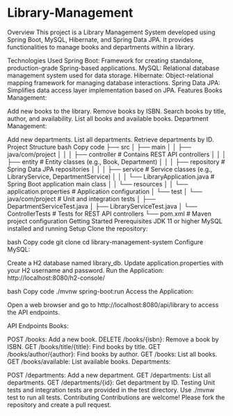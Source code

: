 # Library-Management

Overview
This project is a Library Management System developed using Spring Boot, MySQL, Hibernate, and Spring Data JPA. It provides functionalities to manage books and departments within a library.

Technologies Used
Spring Boot: Framework for creating standalone, production-grade Spring-based applications.
MySQL: Relational database management system used for data storage.
Hibernate: Object-relational mapping framework for managing database interactions.
Spring Data JPA: Simplifies data access layer implementation based on JPA.
Features
Books Management:

Add new books to the library.
Remove books by ISBN.
Search books by title, author, and availability.
List all books and available books.
Department Management:

Add new departments.
List all departments.
Retrieve departments by ID.
Project Structure
bash
Copy code
├── src
│   ├── main
│   │   ├── java/com/project
│   │   │   ├── controller       # Contains REST API controllers
│   │   │   ├── entity           # Entity classes (e.g., Book, Department)
│   │   │   ├── repository       # Spring Data JPA repositories
│   │   │   ├── service          # Service classes (e.g., LibraryService, DepartmentService)
│   │   │   └── LibraryApplication.java  # Spring Boot application main class
│   │   └── resources
│   │       └── application.properties  # Application configuration
│   └── test
│       └── java/com/project     # Unit and integration tests
│           ├── DepartmentServiceTest.java
│           ├── LibraryServiceTest.java
│           └── ControllerTests  # Tests for REST API controllers
└── pom.xml                      # Maven project configuration
Getting Started
Prerequisites
JDK 11 or higher
MySQL installed and running
Setup
Clone the repository:

bash
Copy code
git clone <repository-url>
cd library-management-system
Configure MySQL:

Create a H2 database named library_db.
Update application.properties with your H2 username and password.
Run the Application:
http://localhost:8080/h2-console/

bash
Copy code
./mvnw spring-boot:run
Access the Application:

Open a web browser and go to http://localhost:8080/api/library to access the API endpoints.

API Endpoints
Books:

POST /books: Add a new book.
DELETE /books/{isbn}: Remove a book by ISBN.
GET /books/title/{title}: Find books by title.
GET /books/author/{author}: Find books by author.
GET /books: List all books.
GET /books/available: List available books.
Departments:

POST /departments: Add a new department.
GET /departments: List all departments.
GET /departments/{id}: Get department by ID.
Testing
Unit tests and integration tests are provided in the test directory.
Use ./mvnw test to run all tests.
Contributing
Contributions are welcome! Please fork the repository and create a pull request.
